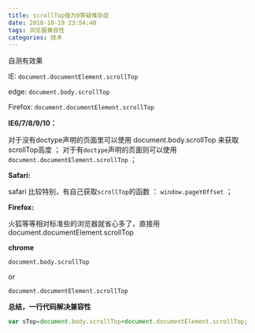 ```yaml
---
title: scrollTop值为0等疑难杂症
date: 2018-10-19 23:54:40
tags: 浏览器兼容性
categories: 技术
---
```


 自测有效果

IE: `document.documentElement.scrollTop`

edge: `document.body.scrollTop`

Firefox: `document.documentElement.scrollTop`

<!--more-->

**IE6/7/8/9/10：**

对于没有doctype声明的页面里可以使用 document.body.scrollTop 来获取 scrollTop高度 ；
对于有`doctype`声明的页面则可以使用 `document.documentElement.scrollTop` ；

**Safari:**

safari 比较特别，有自己获取`scrollTop`的函数 ： `window.pageYOffset` ；

**Firefox:**

火狐等等相对标准些的浏览器就省心多了，直接用 document.documentElement.scrollTop

**chrome**

`document.body.scrollTop`

or

`document.documentElement.scrollTop`

**总结，一行代码解决兼容性**

```js
var sTop=document.body.scrollTop+document.documentElement.scrollTop;
```